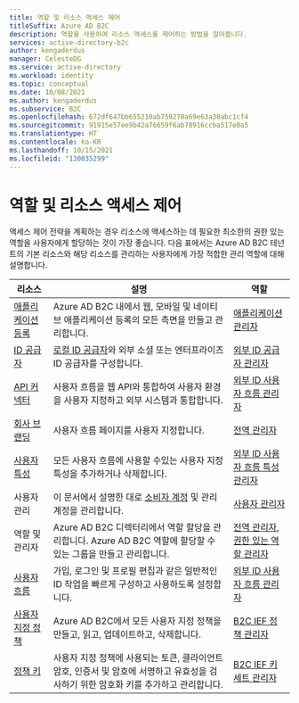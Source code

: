 ```yaml
---
title: 역할 및 리소스 액세스 제어
titleSuffix: Azure AD B2C
description: 역할을 사용하여 리소스 액세스를 제어하는 방법을 알아봅니다.
services: active-directory-b2c
author: kengaderdus
manager: CelesteDG
ms.service: active-directory
ms.workload: identity
ms.topic: conceptual
ms.date: 10/08/2021
ms.author: kengaderdus
ms.subservice: B2C
ms.openlocfilehash: 672df647bb655210ab759278a69e63a38abc1cf4
ms.sourcegitcommit: 91915e57ee9b42a76659f6ab78916ccba517e0a5
ms.translationtype: HT
ms.contentlocale: ko-KR
ms.lasthandoff: 10/15/2021
ms.locfileid: "130035299"
---
```

# <a name="roles-and-resource-access-control"></a>역할 및 리소스 액세스 제어

액세스 제어 전략을 계획하는 경우 리소스에 액세스하는 데 필요한 최소한의 권한 있는 역할을 사용자에게 할당하는 것이 가장 좋습니다. 다음 표에서는 Azure AD B2C 테넌트의 기본 리소스와 해당 리소스를 관리하는 사용자에게 가장 적합한 관리 역할에 대해 설명합니다.

|리소스  |설명  |역할  |
|---------|---------|---------|
|[애플리케이션 등록](tutorial-register-applications.md) | Azure AD B2C 내에서 웹, 모바일 및 네이티브 애플리케이션 등록의 모든 측면을 만들고 관리합니다.|[애플리케이션 관리자](../active-directory/roles/permissions-reference.md#application-administrator)|
|[ID 공급자](add-identity-provider.md)| [로컬 ID 공급자](identity-provider-local.md)와 외부 소셜 또는 엔터프라이즈 ID 공급자를 구성합니다. | [외부 ID 공급자 관리자](../active-directory/roles/permissions-reference.md#external-identity-provider-administrator)|
|[API 커넥터](add-api-connector.md)| 사용자 흐름을 웹 API와 통합하여 사용자 환경을 사용자 지정하고 외부 시스템과 통합합니다.|[외부 ID 사용자 흐름 관리자](../active-directory/roles/permissions-reference.md#external-id-user-flow-administrator)|
|[회사 브랜딩](customize-ui.md#configure-company-branding)| 사용자 흐름 페이지를 사용자 지정합니다.| [전역 관리자](../active-directory/roles/permissions-reference.md#global-administrator)|
|[사용자 특성](user-flow-custom-attributes.md)| 모든 사용자 흐름에 사용할 수있는 사용자 지정 특성을 추가하거나 삭제합니다.| [외부 ID 사용자 흐름 특성 관리자](../active-directory/roles/permissions-reference.md#external-id-user-flow-attribute-administrator)|
|사용자 관리| 이 문서에서 설명한 대로 [소비자 계정](manage-users-portal.md) 및 관리 계정을 관리합니다.| [사용자 관리자](../active-directory/roles/permissions-reference.md#user-administrator)|
|역할 및 관리자| Azure AD B2C 디렉터리에서 역할 할당을 관리합니다. Azure AD B2C 역할에 할당할 수 있는 그룹을 만들고 관리합니다. |[전역 관리자](../active-directory/roles/permissions-reference.md#global-administrator), [권한 있는 역할 관리자](../active-directory/roles/permissions-reference.md#privileged-role-administrator)|
|[사용자 흐름](user-flow-overview.md)|가입, 로그인 및 프로필 편집과 같은 일반적인 ID 작업을 빠르게 구성하고 사용하도록 설정합니다.| [외부 ID 사용자 흐름 관리자](../active-directory/roles/permissions-reference.md#external-id-user-flow-administrator)|
|[사용자 지정 정책](user-flow-overview.md)| Azure AD B2C에서 모든 사용자 지정 정책을 만들고, 읽고, 업데이트하고, 삭제합니다.| [B2C IEF 정책 관리자](../active-directory/roles/permissions-reference.md#b2c-ief-policy-administrator)|
|[정책 키](policy-keys-overview.md)|사용자 지정 정책에 사용되는 토큰, 클라이언트 암호, 인증서 및 암호에 서명하고 유효성을 검사하기 위한 암호화 키를 추가하고 관리합니다.|[B2C IEF 키 세트 관리자](../active-directory/roles/permissions-reference.md#b2c-ief-keyset-administrator)|